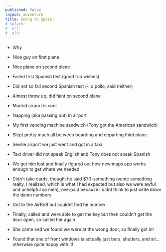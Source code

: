 ```yaml
---
published: false
layout: adventure
title: Going to Spain!
# splash:
#  url: 
#  alt: 
---
```


- Why

- Nice guy on first plane
- Nice plane on second plane
- Failed first Spanish test (good trip wishes)
- Did not so fail second Spanish test (~ o pollo, said neither)
- Almost threw up, did faint on second plane
- Madrid airport is cool
- Napping (aka passing out) in airport
- My first vending machine sandwich (Tony got the American sandwich)
- Slept pretty much all between boarding and departing third plane

- Seville airport we just went and got in a taxi
- Taxi driver did not speak English and Tony does not speak Spanish
- We got him lost and finally figured out how new maps app works enough to get where we needed
- Didn't take cards, thought he said $70-something (vente something really, I realized, which is what I had expected but also we were awful and unhelpful so meh), overpaid because I didnt think to just write down the damn numbers

- Got to the AirBnB but couldnt find he number
- Finally, called and were able to get the key but then couldn't get the door open, so called her again
- She came and we found we were at the wrong door, so finally got in!
- Found that one of front windows is actually just bars, shutters, and air... otherwise quite happy with it!
